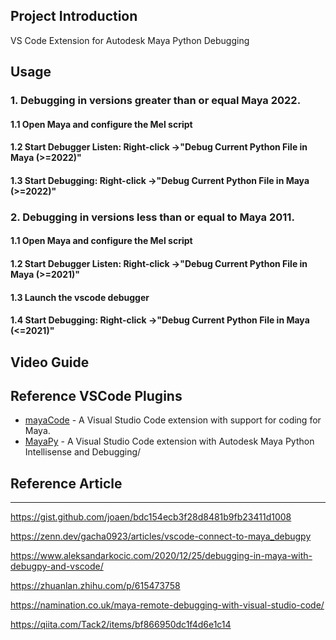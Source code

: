 ## Project Introduction

VS Code Extension for Autodesk Maya Python Debugging

## Usage

### 1. Debugging in versions greater than or equal Maya 2022.

#### 1.1 Open Maya and configure the Mel script


#### 1.2 Start Debugger Listen: Right-click ->"Debug Current Python File in Maya (>=2022)"


#### 1.3 Start Debugging:  Right-click ->"Debug Current Python File in Maya (>=2022)"


### 2. Debugging in versions less than or equal to Maya 2011.

#### 1.1 Open Maya and configure the Mel script


#### 1.2 Start Debugger Listen: Right-click ->"Debug Current Python File in Maya (>=2021)"

#### 1.3 Launch the vscode debugger

#### 1.4 Start Debugging:  Right-click ->"Debug Current Python File in Maya (<=2021)"

## Video Guide

## Reference VSCode Plugins
  
* [mayaCode](https://marketplace.visualstudio.com/items?itemName=magicstack.MagicPython) - A Visual Studio Code extension with support for coding for Maya.
* [MayaPy](https://marketplace.visualstudio.com/items?itemName=FXTD-Odyssey.mayapy) - A Visual Studio Code extension with Autodesk Maya Python Intellisense and Debugging/

## Reference Article

---
https://gist.github.com/joaen/bdc154ecb3f28d8481b9fb23411d1008

https://zenn.dev/gacha0923/articles/vscode-connect-to-maya_debugpy 

https://www.aleksandarkocic.com/2020/12/25/debugging-in-maya-with-debugpy-and-vscode/

https://zhuanlan.zhihu.com/p/615473758 

https://namination.co.uk/maya-remote-debugging-with-visual-studio-code/

https://qiita.com/Tack2/items/bf866950dc1f4d6e1c14